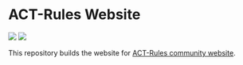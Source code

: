 # ACT-Rules Website

<!-- badges  -->
![](https://github.com/act-rules/act-rules-web/workflows/build/badge.svg)
![](https://github.com/act-rules/act-rules-web/workflows/publish/badge.svg)

This repository builds the website for [ACT-Rules community website](https://act-rules.github.io/).
